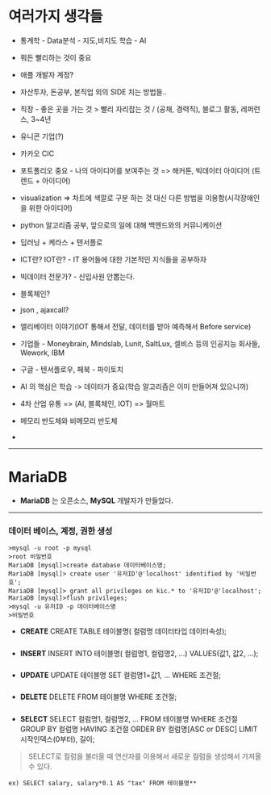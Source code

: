 # 여러가지 생각들

- 통계학 - Data분석 - 지도,비지도 학습 - AI
- 뭐든 빨리하는 것이 중요
- 애플 개발자 계정?
- 자산투자, 돈공부, 본직업 외의 SIDE 치는 방법들..
- 직장 - 좋은 곳을 가는 것 > 빨리 자리잡는 것 / (공채, 경력직), 블로그 활동, 레퍼런스, 3~4년
- 유니콘 기업(?)
- 카카오 CIC
- 포트폴리오 중요 - 나의 아이디어를 보여주는 것 => 해커톤, 빅데이터 아이디어 (트렌드 + 아이디어)
- visualization => 차트에 색깔로 구분 하는 것 대신 다른 방법을 이용함(시각장애인을 위한 아이디어)
- python 알고리즘 공부, 앞으로의 일에 대해 백엔드와의 커뮤니케이션
- 딥러닝 + 케라스 + 텐서플로
- ICT란? IOT란? - IT 용어들에 대한 기본적인 지식들을 공부하자
- 빅데이터 전문가? - 신입사원 안뽑는다.
- 블록체인?
- json , ajaxcall?
- 엘리베이터 이야기(IOT 통해서 전달, 데이터를 받아 예측해서 Before service)
- 기업들 - Moneybrain, Mindslab, Lunit, SaltLux, 셀비스 등의 인공지능 회사들, Wework, IBM

- 구글 - 텐서플로우, 페북 - 파이토치
- AI 의 핵심은 학습 -> 데이터가 중요(학습 알고리즘은 이미 만들어져 있으니까)
- 4차 산업 유통 => (AI, 블록체인, IOT) => 월마트
- 메모리 반도체와 비메모리 반도체 
- 
---


# MariaDB
- __MariaDB__ 는 오픈소스, **MySQL** 개발자가 만들었다.
---
### 데이터 베이스, 계정, 권한 생성

    >mysql -u root -p mysql
    >root 비밀번호
    MariaDB [mysql]>create database 데이터베이스명; 
    MariaDB [mysql]> create user '유저ID'@'localhost' identified by '비밀번호'; 
    MariaDB [mysql]> grant all privileges on kic.* to '유저ID'@'localhost'; 
    MariaDB [mysql]>flush privileges; 
    >mysql -u 유저ID -p 데이터베이스명
    >비밀번호

- **CREATE**
CREATE TABLE 테이블명(
    컬럼명 데이터타입 데이터속성);
    #####
- **INSERT**
INSERT INTO 테이블명(
    컬럼명1, 컬럼명2, ...)
    VALUES(값1, 값2, ...);
#####
- **UPDATE**
UPDATE 테이블명 SET 컬럼명1=값1, ... WHERE 조건절;
#####
- **DELETE**
DELETE FROM 테이블명 WHERE 조건절;
#####
- **SELECT**
SELECT 컬럼명1, 컬럼명2, ...
FROM 테이블명
WHERE 조건절
GROUP BY 컬럼명
HAVING 조건절
ORDER BY 컬럼명[ASC or DESC]
LIMIT 시작인덱스(0부터), 길이;
>SELECT로 컬럼을 불러올 때 연산자를 이용해서 새로운 컬럼을 생성해서 가져올 수 있다. 
~~~
ex) SELECT salary, salary*0.1 AS "tax" FROM 테이블명**
~~~